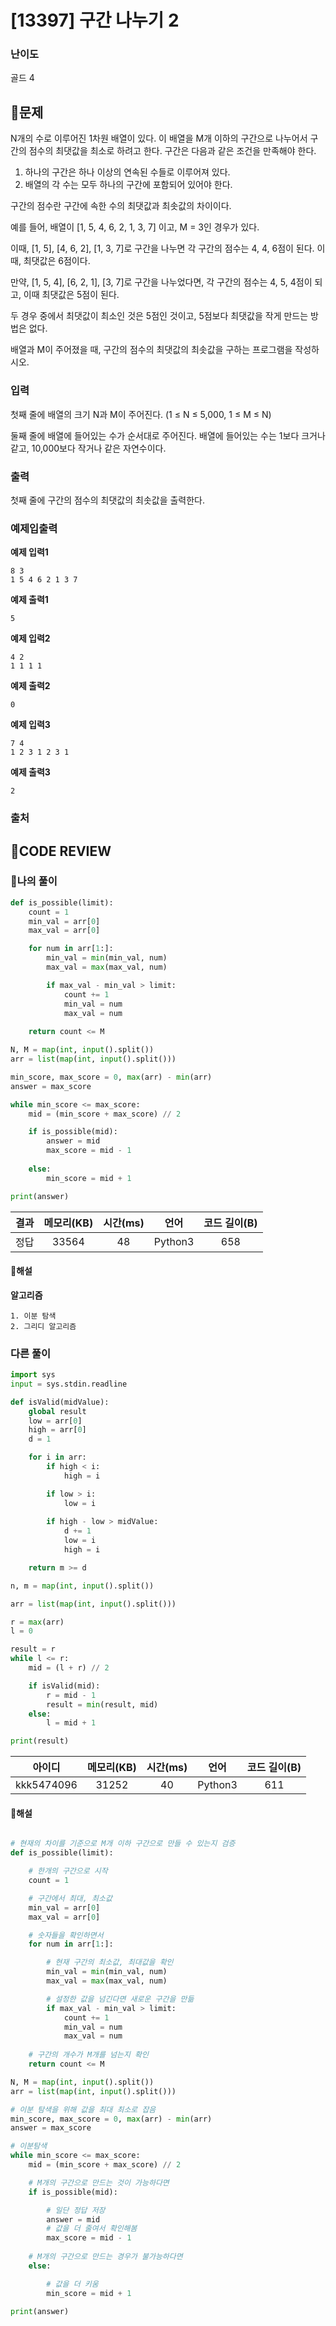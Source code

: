 # [13397] 구간 나누기 2

### **난이도**
골드 4
## **📝문제**
N개의 수로 이루어진 1차원 배열이 있다. 이 배열을 M개 이하의 구간으로 나누어서 구간의 점수의 최댓값을 최소로 하려고 한다. 구간은 다음과 같은 조건을 만족해야 한다.

1. 하나의 구간은 하나 이상의 연속된 수들로 이루어져 있다.
2. 배열의 각 수는 모두 하나의 구간에 포함되어 있어야 한다.

구간의 점수란 구간에 속한 수의 최댓값과 최솟값의 차이이다.

예를 들어, 배열이 [1, 5, 4, 6, 2, 1, 3, 7] 이고, M = 3인 경우가 있다.

이때, [1, 5], [4, 6, 2], [1, 3, 7]로 구간을 나누면 각 구간의 점수는 4, 4, 6점이 된다. 이때, 최댓값은 6점이다.

만약, [1, 5, 4], [6, 2, 1], [3, 7]로 구간을 나누었다면, 각 구간의 점수는 4, 5, 4점이 되고, 이때 최댓값은 5점이 된다.

두 경우 중에서 최댓값이 최소인 것은 5점인 것이고, 5점보다 최댓값을 작게 만드는 방법은 없다.

배열과 M이 주어졌을 때, 구간의 점수의 최댓값의 최솟값을 구하는 프로그램을 작성하시오.
### **입력**
첫째 줄에 배열의 크기 N과 M이 주어진다. (1 ≤ N ≤ 5,000, 1 ≤ M ≤ N)

둘째 줄에 배열에 들어있는 수가 순서대로 주어진다. 배열에 들어있는 수는 1보다 크거나 같고, 10,000보다 작거나 같은 자연수이다.
### **출력**
첫째 줄에 구간의 점수의 최댓값의 최솟값을 출력한다.
### **예제입출력**

**예제 입력1**

```
8 3
1 5 4 6 2 1 3 7
```

**예제 출력1**

```
5
```

**예제 입력2**

```
4 2
1 1 1 1
```

**예제 출력2**

```
0
```

**예제 입력3**

```
7 4
1 2 3 1 2 3 1
```

**예제 출력3**

```
2
```

### **출처**

## **🧐CODE REVIEW**

### **🧾나의 풀이**

```python
def is_possible(limit):
    count = 1
    min_val = arr[0]
    max_val = arr[0]

    for num in arr[1:]:
        min_val = min(min_val, num)
        max_val = max(max_val, num)

        if max_val - min_val > limit:
            count += 1
            min_val = num
            max_val = num
    
    return count <= M

N, M = map(int, input().split())
arr = list(map(int, input().split()))

min_score, max_score = 0, max(arr) - min(arr)
answer = max_score

while min_score <= max_score:
    mid = (min_score + max_score) // 2

    if is_possible(mid):
        answer = mid
        max_score = mid - 1
    
    else:
        min_score = mid + 1

print(answer)
```

결과	| 메모리(KB) |	시간(ms) |	언어 |	코드 길이(B)
:----:|:-----:|:-----:|:-----:|:--------:
정답|33564|48|Python3|658
#### **📝해설**

**알고리즘**
```
1. 이분 탐색
2. 그리디 알고리즘
```

### **다른 풀이**

```python
import sys
input = sys.stdin.readline

def isValid(midValue):
    global result
    low = arr[0]
    high = arr[0]
    d = 1

    for i in arr:
        if high < i:
            high = i

        if low > i:
            low = i
        
        if high - low > midValue:
            d += 1
            low = i
            high = i

    return m >= d

n, m = map(int, input().split())

arr = list(map(int, input().split()))

r = max(arr)
l = 0

result = r
while l <= r:
    mid = (l + r) // 2

    if isValid(mid):
        r = mid - 1
        result = min(result, mid)
    else:
        l = mid + 1

print(result)
```

아이디 | 메모리(KB) |	시간(ms) |	언어 |	코드 길이(B) 
:-----:|:-----:|:-----:|:----:|:--------:
kkk5474096|31252|40|Python3|611
#### **📝해설**

```python

# 현재의 차이를 기준으로 M개 이하 구간으로 만들 수 있는지 검증
def is_possible(limit):

    # 한개의 구간으로 시작
    count = 1

    # 구간에서 최대, 최소값
    min_val = arr[0]
    max_val = arr[0]

    # 숫자들을 확인하면서
    for num in arr[1:]:

        # 현재 구간의 최소값, 최대값을 확인
        min_val = min(min_val, num)
        max_val = max(max_val, num)

        # 설정한 값을 넘긴다면 새로운 구간을 만듦
        if max_val - min_val > limit:
            count += 1
            min_val = num
            max_val = num
    
    # 구간의 개수가 M개를 넘는지 확인
    return count <= M

N, M = map(int, input().split())
arr = list(map(int, input().split()))

# 이분 탐색을 위해 값을 최대 최소로 잡음
min_score, max_score = 0, max(arr) - min(arr)
answer = max_score

# 이분탐색
while min_score <= max_score:
    mid = (min_score + max_score) // 2

    # M개의 구간으로 만드는 것이 가능하다면
    if is_possible(mid):

        # 일단 정답 저장
        answer = mid
        # 값을 더 줄여서 확인해봄
        max_score = mid - 1
    
    # M개의 구간으로 만드는 경우가 불가능하다면
    else:

        # 값을 더 키움
        min_score = mid + 1

print(answer)
```
